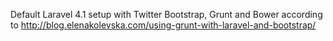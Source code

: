 

Default Laravel 4.1 setup with Twitter Bootstrap, Grunt and Bower according to http://blog.elenakolevska.com/using-grunt-with-laravel-and-bootstrap/